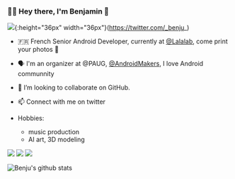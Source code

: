 ### 🧑‍💻 Hey there, I'm Benjamin 👋

![](https://user-images.githubusercontent.com/2486590/191477825-f1fa8c0a-7e71-4ef3-b9e2-bc627956da57.svg){:height="36px" width="36px"}(https://twitter.com/_benju_)


- 🇫🇷 French Senior Android Developer, currently at [@Lalalab](https://www.lalalab.com), come print your photos 📸

- 🗣 I'm an organizer at @PAUG, [@AndroidMakers](https://androidmakers.fr/), I love Android communnity

- 👯 I’m looking to collaborate on GitHub.

- 📫 Connect with me on twitter

- Hobbies:
  - music production
  - AI art, 3D modeling

![](https://img.shields.io/badge/Android-3DDC84?style=for-the-badge&logo=android&logoColor=white)
![](https://img.shields.io/badge/Kotlin-0095D5?&style=for-the-badge&logo=kotlin&logoColor=white)
![](https://img.shields.io/badge/Android-3DDC84?style=for-the-badge&logo=java&logoColor=white)

![Benju's github stats](https://github-readme-stats.vercel.app/api?username=benju69&show_icons=true&hide_border=true&count_private=true)

<!--
**benju69/benju69** is a ✨ _special_ ✨ repository because its `README.md` (this file) appears on your GitHub profile.

Here are some ideas to get you started:

- 🔭 I’m currently working on ...
- 🌱 I’m currently learning ...
- 👯 I’m looking to collaborate on ...
- 🤔 I’m looking for help with ...
- 💬 Ask me about ...
- 📫 How to reach me: ...
- 😄 Pronouns: ...
- ⚡ Fun fact: ...
-->
